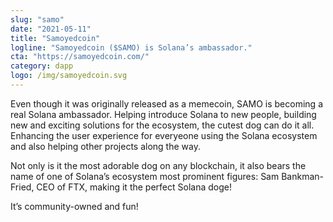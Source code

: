 ```yaml
---
slug: "samo"
date: "2021-05-11"
title: "Samoyedcoin"
logline: "Samoyedcoin ($SAMO) is Solana’s ambassador."
cta: "https://samoyedcoin.com/"
category: dapp
logo: /img/samoyedcoin.svg
---
```


Even though it was originally released as a memecoin, SAMO is becoming a real Solana ambassador. Helping introduce Solana to new people, building new and exciting solutions for the ecosystem, the cutest dog can do it all. Enhancing the user experience for everyeone using the Solana ecosystem and also helping other projects along the way.

Not only is it the most adorable dog on any blockchain, it also bears the name of one of Solana’s ecosystem most prominent figures: Sam Bankman-Fried, CEO of FTX, making it the perfect Solana doge!

It’s community-owned and fun!
